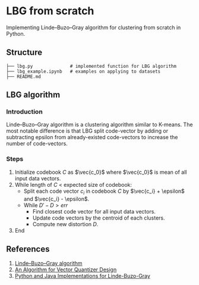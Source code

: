 # LBG from scratch

Implementing Linde–Buzo–Gray algorithm for clustering from scratch in Python.

## Structure
	├── lbg.py              # implemented function for LBG algorithm
	├── lbg_example.ipynb   # examples on applying to datasets
	├── README.md 

## LBG algorithm
### Introduction
Linde–Buzo–Gray algorithm is a clustering algorithm similar to K-means. The most notable difference is that LBG split code-vector by adding or subtracting epsilon from already-existed code-vectors to increase the number of code-vectors. 

### Steps
1. Initialize codebook $C$ as $\vec{c_0}$ where $\vec{c_0}$ is mean of all input data vectors.
2. While length of $C$ < expected size of codebook: 
	 - Split each code vector $c_i$ in codebook $C$ by $\vec{c_i} + \epsilon$ and $\vec{c_i} - \epsilon$. 
	 - While $D'- D > err$
	   - Find closest code vector for all input data vectors.
	   - Update code vectors by the centroid of each clusters.
	   - Compute new distortion $D$. 
3. End

## References

1. [Linde–Buzo–Gray algorithm](https://en.wikipedia.org/wiki/Linde%E2%80%93Buzo%E2%80%93Gray_algorithm)
2. [An Algorithm for Vector Quantizer Design](https://ieeexplore.ieee.org/document/1094577)
3. [Python and Java Implementations for Linde-Buzo-Gray](https://mkonrad.net/projects/gen_lloyd.html) 




